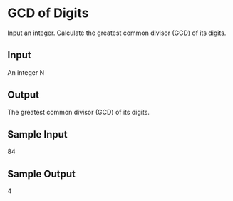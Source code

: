 # GCD of Digits

Input an integer. Calculate the greatest common divisor (GCD) of its digits.


## Input
An integer N

## Output
The greatest common divisor (GCD) of its digits.

## Sample Input
84

## Sample Output
4

